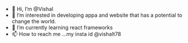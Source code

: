 - 👋 Hi, I’m @Vishal
- 👀 I’m interested in developing appa and website that has a potential to change the world.
- 🌱 I’m currently learning react frameworks
- 📫 How to reach me ...my insta id @vishalt78

<!---
rickievishal/rickievishal is a ✨ special ✨ repository because its `README.md` (this file) appears on your GitHub profile.
You can click the Preview link to take a look at your changes.
--->
